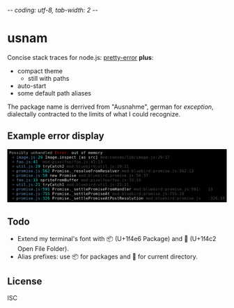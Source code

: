 -*- coding: utf-8, tab-width: 2 -*-

usnam
=====
Concise stack traces for node.js:
[pretty-error](https://github.com/AriaMinaei/pretty-error) **plus**:
  * compact theme
    * still with paths
  * auto-start
  * some default path aliases

The package name is derrived from "Ausnahme", german for *exception*,
dialectally contracted to the limits of what I could recognize.


Example error display
---------------------
![out of memory](https://github.com/mk-pmb/node-usnam-pmb/raw/master/doc/example-error.png)


Todo
----
  * Extend my terminal's font with 📦 (U+1f4e6 Package) and
    📂 (U+1f4c2 Open File Folder).
  * Alias prefixes: use 📦 for packages and 📂 for current directory.


License
-------
ISC
